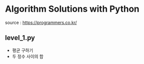# Algorithm Solutions with Python

source : https://programmers.co.kr/

## level_1.py
- 평균 구하기
- 두 정수 사이의 합